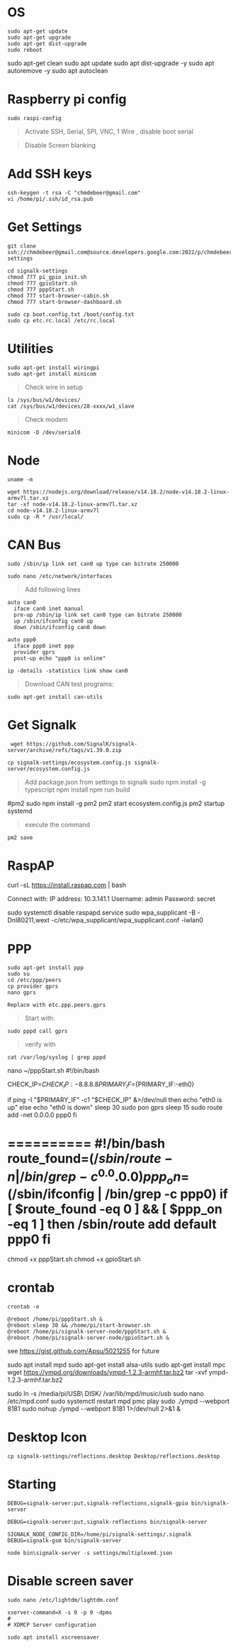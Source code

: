 # OS
    sudo apt-get update
    sudo apt-get upgrade
    sudo apt-get dist-upgrade
    sudo reboot

sudo apt-get clean
sudo apt update
sudo apt dist-upgrade -y
sudo apt autoremove -y
sudo apt autoclean


# Raspberry pi config
    sudo raspi-config

> Activate SSH, Serial, SPI, VNC, 1 Wire , disable boot serial

> Disable Screen blanking

# Add SSH keys
    ssh-keygen -t rsa -C "chmdebeer@gmail.com"
    vi /home/pi/.ssh/id_rsa.pub

# Get Settings
    git clone ssh://chmdebeer@gmail.com@source.developers.google.com:2022/p/chmdebeer/r/signalk-settings

    cd signalk-settings
    chmod 777 pi_gpio_init.sh
    chmod 777 gpioStart.sh
    chmod 777 pppStart.sh
    chmod 777 start-browser-cabin.sh
    chmod 777 start-browser-dashboard.sh

    sudo cp boot.config.txt /boot/config.txt
    sudo cp etc.rc.local /etc/rc.local

# Utilities
    sudo apt-get install wiringpi
    sudo apt-get install minicom

> Check wire in setup

    ls /sys/bus/w1/devices/
    cat /sys/bus/w1/devices/28-xxxx/w1_slave

> Check modem

    minicom -D /dev/serial0

# Node
    uname -m

    wget https://nodejs.org/download/release/v14.18.2/node-v14.18.2-linux-armv7l.tar.xz
    tar -xf node-v14.18.2-linux-armv7l.tar.xz
    cd node-v14.18.2-linux-armv7l
    sudo cp -R * /usr/local/


# CAN Bus

    sudo /sbin/ip link set can0 up type can bitrate 250000

    sudo nano /etc/network/interfaces

> Add following lines

    auto can0
      iface can0 inet manual
      pre-up /sbin/ip link set can0 type can bitrate 250000
      up /sbin/ifconfig can0 up
      down /sbin/ifconfig can0 down

    auto ppp0
      iface ppp0 inet ppp
      provider gprs
      post-up echo "ppp0 is online"

    ip -details -statistics link show can0

> Download CAN test programs:

    sudo apt-get install can-utils

# Get Signalk
     wget https://github.com/SignalK/signalk-server/archive/refs/tags/v1.39.0.zip

    cp signalk-settings/ecosystem.config.js signalk-server/ecosystem.config.js

> Add package.json from settings to signalk
    sudo npm install -g typescript
    npm install
    npm run build

#pm2
    sudo npm install -g pm2
    pm2 start ecosystem.config.js
    pm2 startup systemd

> execute the command

    pm2 save


# RaspAP
curl -sL https://install.raspap.com | bash

Connect with:
  IP address: 10.3.141.1
  Username: admin
  Password: secret

sudo systemctl disable raspapd.service
sudo wpa_supplicant -B -Dnl80211,wext -c/etc/wpa_supplicant/wpa_supplicant.conf -iwlan0

# PPP
    sudo apt-get install ppp
    sudo su
    cd /etc/ppp/peers
    cp provider gprs
    nano gprs

    Replace with etc.ppp.peers.gprs

> Start with:

    sudo pppd call gprs

> verify with

    cat /var/log/syslog | grep pppd

nano ~/pppStart.sh
  #!/bin/bash

  CHECK_IP=${CHECK_IP:-8.8.8.8}
  PRIMARY_IF=${PRIMARY_IF:-eth0}

  if ping -I "$PRIMARY_IF" -c1 "$CHECK_IP" &>/dev/null
  then
    echo "eth0 is up"
  else
    echo "eth0 is down"
    sleep 30
    sudo pon gprs
    sleep 15
    sudo route add -net 0.0.0.0 ppp0
  fi

==========
#!/bin/bash
route_found=$(/sbin/route -n | /bin/grep -c ^0.0.0.0)
ppp_on=$(/sbin/ifconfig | /bin/grep -c ppp0)
if [ $route_found -eq 0 ] && [ $ppp_on -eq 1 ]
  then /sbin/route add default ppp0
fi
===================



chmod +x pppStart.sh
chmod +x gpioStart.sh

# crontab
    crontab -e

    @reboot /home/pi/pppStart.sh &
    @reboot sleep 30 && /home/pi/start-browser.sh
    @reboot /home/pi/signalk-server-node/pppStart.sh &
    @reboot /home/pi/signalk-server-node/gpioStart.sh &


see https://gist.github.com/Apsu/5021255 for future



sudo apt install mpd
sudo apt-get install alsa-utils
sudo apt-get install mpc
wget https://ympd.org/downloads/ympd-1.2.3-armhf.tar.bz2
tar -xvf ympd-1.2.3-armhf.tar.bz2

sudo ln -s /media/pi/USB\ DISK/ /var/lib/mpd/music/usb
sudo nano /etc/mpd.conf
sudo systemctl restart mpd
pmc play
sudo ./ympd --webport 8181
sudo nohup ./ympd --webport 8181 1>/dev/null 2>&1 &




# Desktop Icon
    cp signalk-settings/reflections.desktop Desktop/reflections.desktop

# Starting
    DEBUG=signalk-server:put,signalk-reflections,signalk-gpio bin/signalk-server

    DEBUG=signalk-server:put,signalk-reflections bin/signalk-server

    SIGNALK_NODE_CONFIG_DIR=/home/pi/signalk-settings/.signalk DEBUG=signalk-gsm bin/signalk-server

    node bin\signalk-server -s settings/multiplexed.json

# Disable screen saver
    sudo nano /etc/lightdm/lightdm.conf

    xserver-command=X -s 0 -p 0 -dpms
    #
    # XDMCP Server configuration

    sudo apt install xscreensaver
